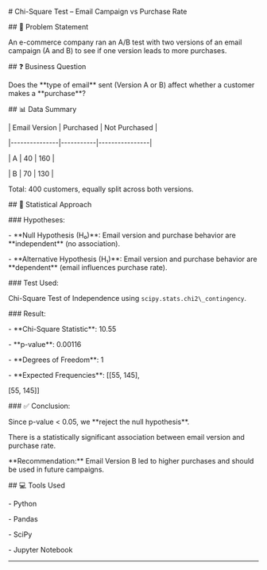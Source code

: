 \# Chi-Square Test – Email Campaign vs Purchase Rate



\## 📌 Problem Statement

An e-commerce company ran an A/B test with two versions of an email campaign (A and B) to see if one version leads to more purchases.



\## ❓ Business Question

Does the \*\*type of email\*\* sent (Version A or B) affect whether a customer makes a \*\*purchase\*\*?



\## 📊 Data Summary



| Email Version | Purchased | Not Purchased |

|---------------|-----------|----------------|

| A             | 40        | 160            |

| B             | 70        | 130            |



Total: 400 customers, equally split across both versions.



\## 🧪 Statistical Approach



\### Hypotheses:

\- \*\*Null Hypothesis (H₀)\*\*: Email version and purchase behavior are \*\*independent\*\* (no association).

\- \*\*Alternative Hypothesis (H₁)\*\*: Email version and purchase behavior are \*\*dependent\*\* (email influences purchase rate).



\### Test Used:

Chi-Square Test of Independence using `scipy.stats.chi2\_contingency`.



\### Result:

\- \*\*Chi-Square Statistic\*\*: 10.55  

\- \*\*p-value\*\*: 0.00116  

\- \*\*Degrees of Freedom\*\*: 1  

\- \*\*Expected Frequencies\*\*: \[\[55, 145],

\[55, 145]]


\### ✅ Conclusion:

Since p-value < 0.05, we \*\*reject the null hypothesis\*\*.  

There is a statistically significant association between email version and purchase rate.  

\*\*Recommendation:\*\* Email Version B led to higher purchases and should be used in future campaigns.



\## 💻 Tools Used

\- Python

\- Pandas

\- SciPy

\- Jupyter Notebook



---







